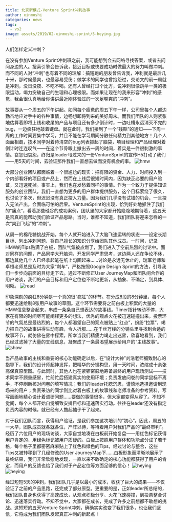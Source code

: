 ```yaml
---
title: 北京新模式-Venture Sprint冲刺故事
author: xinmoshi
categories: news
tags:
  - vs2
image: assets/2019/02-xinmoshi-sprint/5-heying.jpg
---
```

人们怎样定义冲刺？

在没有参加Venture Sprint冲刺班之前，我可能想到会去网络寻找答案，或者去问问身边的人。搜索引擎会告诉我，接近目标或快要成功时做最大的努力叫做冲刺。而不同的人对“冲刺”也有着不同的理解：搞短跑的朋友曾告诉我，冲刺就是最后几十米，那时候最爽，也最容易受伤；做学术的同学也曾抱怨过，交论文的前一周就是冲刺，没日没夜、不吃不喝。还有人曾经打过个比方，说冲刺很像跳伞一类的极限运动，竭力突破自己的生理和心理极限。而如果让现在的我来形容“冲刺”的感觉，我会很认真地给你讲讲最近刚体验过的一次足够爽的“冲刺”。

故事要从一个周五的下午讲起。如同每个疲惫的周五下午一样，公司里每个人都边勤奋地应对手中的各种事情，边畅想即将到来的美好周末。而我们团队的人则紧张地估算着即将上线和收尾的产品与项目还有多少倒计时，一边吐槽永远消灭不完的bug，一边疯狂地敲着键盘。就在此时，我们接到了一个“残酷”的通知——下周一周的工作时间要集中学习，并且不能在学习期间分散任何精力到其他地方！几个人面面相觑，技术同学对着待清空的bug列表抓起了脑袋，项目经理和产品经理对着倒计时连连叹气——在这个节骨眼上撤出去一周的时间，着实是一件很刺激的事情。哀怨归哀怨，终归是leader甩过来的一份VentureSprint的宣传H5打动了我们——用5天的时间，去验证那件我们一直想去做而没有机会的事。
![hmw ](/assets/2019/02-xinmoshi-sprint/1-hmw.jpg)

大部分创业团队都面临着一个很尴尬的现实：把有限的资金、人力、时间投入到一个内部看好的项目或产品上，然而在上线后很短时间内，因为缺乏必要的用户验证，又迅速死掉。事实上，我们也在发愁着同样的事情。作为一个致力于提供知识服务的创业团队，我们一直想为更多的用户群体提供服务，这个目标萦绕了很久，也讨论了多次，但迟迟没有真正投入力量。因为我们几乎没有试错的机会，一旦投入无法产出，会面临可怕的后果。VentureSprint的出现，恰到好处地抓住了我们的“痛点”，看着那些硅谷的成功案例，团队里的大家都开始隐隐地期待着，这五天是否真的能帮助我们验证产品思路。当时，谁都不知道，我们团队将迎来怎样的一次“爽到飞起”的“冲刺”。

从周一的棉花糖挑战开始，每个人就开始进入了大脑飞速运转的状态——设定长期目标、列出冲刺问题、将自己擅长的知识分享给团队其他成员。一时间，记录HMW的Tips贴满了白板，团队气氛被点燃了，我们进入了空前热烈的讨论中。面对同样的问题，产品同学大开脑洞，开发同学严肃思考，这边两人还在争论不休，那边其他几个人已经拿起笔在纸上勾画起来……讨论是永远无休止的，瑞军老师和卓桓老师总是及时为大家“刹车”，严格按照Google Design Sprint的方法，引导我们一步步向前面的目标走下去。通过不断修正User JourneyMap和团队间合作的用户访谈，我们的产品目标和用户定位也不断地更新，从抽象、不确定，到具体、明晰。
![read](/assets/2019/02-xinmoshi-sprint/2-read.jpg)

印象深刻的疯狂8分钟是一个真的很“疯狂”的环节。在分成8段的8分钟里，每个人都要迅速绘制8张用户故事的草图。这个环节需要将之前白板上积累的大量的HMW信息整合起来，串成一条条自己想表达的故事线。Timer指针转动不停，大家在有限的时间尽可能阐释更多的想法，优秀的观点火花被迅速碰撞出来。投票环节的气氛总是最热烈的，每个人都渴望自己的观点被贴上“红点”，纷纷“拉票”，竭力把自己的故事讲得生动有趣，令人折服……在千丝万缕的分镜头里寻找到合适的故事环节，就仿佛在雾中探索，所幸当我们精疲力竭走出迷雾，欣喜地看到，我们已经过滤掉了大量的支线信息，凝聚成了一条最渴望展示给用户的“主线故事”。
![show](/assets/2019/02-xinmoshi-sprint/3-show.jpg)

当产品故事的主线和重要的核心功能确定以后，在“设计大神”刘浩老师细致耐心的指导下，我们的设计师超神发挥，把精华的分镜构思，用一天时间，浓缩成十余张高保真原型图。与此同时，其他人也在紧锣密鼓地筹备最终的用户现场测试——技术同学不顾重感冒，忙前忙后搭建真实的使用环境；负责发放问卷的同学鼠标不离手，不停刷新核对问卷的填写情况；我们的leader托腮沉思，谨慎地选择邀请到现场来的用户；负责采访的同学则比对着白板上的故事线和老师准备的参考资料，写写画画地精心设计着调研问题……要做的事情很多，但大家都变得从容了。不知不觉间，每个人都开始自觉细致安排目标和迅速落实行动。往往在leader还没有指定负责内容的时候，就已经有人撸起袖子干了起来。

对于我们团队而言，获得用户验证，是我们参加这次培训的“初心”。因此，周五的一大早，团队成员就各就各位，严阵以待，等待着用户对我们产品的“最终审判”。经历了六位用户的现场访谈，大家自觉地凑在白板前开始复盘——用红色标记获得用户肯定的，用绿色标记被用户质疑的。白板上按照用户群体和功能点分成了若干格，每个格子里都密密麻麻贴上了红色和绿色的Tips，经过讨论与整合，这些Tips又被转移到了几经修改的User JourneyMap下……白板形象而清晰地展示了最终结果，我们非常欣慰地发现，一直以来不敢确定的核心功能都获得了用户的肯定，而用户的反馈也给了我们对于产品定位等方面足够的信心！
![heying](/assets/2019/02-xinmoshi-sprint/4-heying.jpg)
![heying](/assets/2019/02-xinmoshi-sprint/5-heying.jpg)

经过短短5天的冲刺，我们团队几乎是以最小的成本，收获了巨大的成果——不仅验证了之前的产品思路，还完成了部分原型。更重要的是，正如leader所总结的，我们团队自身也获得了高速成长，从观点积极分享、火花飞速碰撞，到投票整合讨论、迅速落实行动。不知不觉中，大家都在成长，完成了许多之前想都不敢想的挑战。这短短的五天Venture Sprint冲刺，确确实实改变了我们很多，也让我们坚信，它将成为我们团队发起真正冲刺的新起点！
